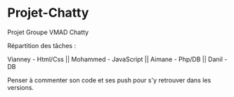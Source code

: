 # Projet-Chatty
Projet Groupe VMAD Chatty

Répartition des tâches : 

Vianney - Html/Css ||
Mohammed - JavaScript ||
Aimane - Php/DB ||
Danil - DB 


Penser à commenter son code et ses push pour s'y retrouver dans les versions.
